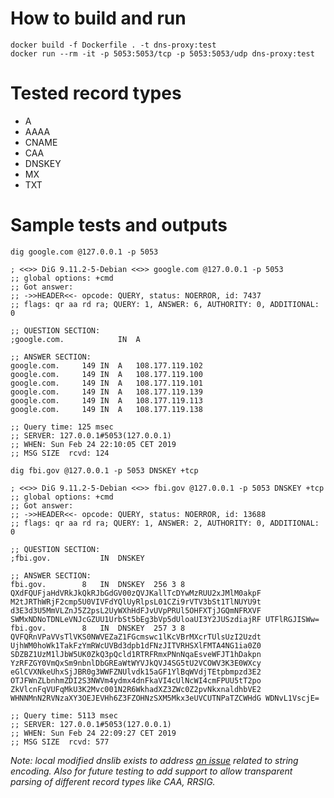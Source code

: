 # How to build and run

```
docker build -f Dockerfile . -t dns-proxy:test
docker run --rm -it -p 5053:5053/tcp -p 5053:5053/udp dns-proxy:test
```

# Tested record types

- A
- AAAA
- CNAME
- CAA
- DNSKEY
- MX
- TXT

# Sample tests and outputs

```
dig google.com @127.0.0.1 -p 5053 

; <<>> DiG 9.11.2-5-Debian <<>> google.com @127.0.0.1 -p 5053
;; global options: +cmd
;; Got answer:
;; ->>HEADER<<- opcode: QUERY, status: NOERROR, id: 7437
;; flags: qr aa rd ra; QUERY: 1, ANSWER: 6, AUTHORITY: 0, ADDITIONAL: 0

;; QUESTION SECTION:
;google.com.			IN	A

;; ANSWER SECTION:
google.com.		149	IN	A	108.177.119.102
google.com.		149	IN	A	108.177.119.100
google.com.		149	IN	A	108.177.119.101
google.com.		149	IN	A	108.177.119.139
google.com.		149	IN	A	108.177.119.113
google.com.		149	IN	A	108.177.119.138

;; Query time: 125 msec
;; SERVER: 127.0.0.1#5053(127.0.0.1)
;; WHEN: Sun Feb 24 22:10:05 CET 2019
;; MSG SIZE  rcvd: 124
```

```
dig fbi.gov @127.0.0.1 -p 5053 DNSKEY +tcp

; <<>> DiG 9.11.2-5-Debian <<>> fbi.gov @127.0.0.1 -p 5053 DNSKEY +tcp
;; global options: +cmd
;; Got answer:
;; ->>HEADER<<- opcode: QUERY, status: NOERROR, id: 13688
;; flags: qr aa rd ra; QUERY: 1, ANSWER: 2, AUTHORITY: 0, ADDITIONAL: 0

;; QUESTION SECTION:
;fbi.gov.			IN	DNSKEY

;; ANSWER SECTION:
fbi.gov.		8	IN	DNSKEY	256 3 8 QXdFQUFjaHdVRkJkQkRJbGdGV00zQVJKallTcDYwMzRUU2xJMlM0akpF M2tJRThWRjF2cmp5U0VIVFdYQlUyRlpsL01CZi9rVTV3bSt1TlNUYU9t d3E3d3U5MmVLZnJ5Z2psL2UyWXhHdFJvUVpPRUl5OHFXTjJGQmNFRXVF SWMxNDNoTDNLeVNJcGZUU1UrbSt5bEg3bVp5dUloaUI3Y2JUSzdiajRF UTFlRGJISWw=
fbi.gov.		8	IN	DNSKEY	257 3 8 QVFQRnVPaVVsTlVKS0NWVEZaZ1FGcmswc1lKcVBrMXcrTUlsUzI2Uzdt UjhWM0hoWk1TakFzYmRWcUVBd3dpb1dFNzJITVRHSXlFMTA4NG1ia0Z0 SDZBZ1UzM1lJbW5UK0ZkQ3pQcld1RTRFRmxPNnNqaEsveWFJT1hDakpn YzRFZGY0VmQxSm9nbnlDbGREaWtWYVJkQVJ4SG5tU2VCOWV3K3E0WXcy eGlCVXNkeUhxSjJBR0g3WWFZNUlvdk15aGF1YlBqWVdjTEtpbmpzd3E2 OTJFWnZLbnhmZDI2S3NWVm4ydmx4dnFkaVI4cUlNcWI4cmFPUU5tT2po ZkVlcnFqVUFqMkU3K2Mvc001N2R6WkhadXZ3ZWc0Z2pvNkxnaldhbVE2 WHNNMnN2RVNzaXY3OEJEVHh6Z3FZOHNzSXM5Mkx3eUVCUTNPaTZCWHdG WDNvL1VscjE=

;; Query time: 5113 msec
;; SERVER: 127.0.0.1#5053(127.0.0.1)
;; WHEN: Sun Feb 24 22:09:27 CET 2019
;; MSG SIZE  rcvd: 577

```

_Note: local modified dnslib exists to address [an issue](https://bitbucket.org/paulc/dnslib/issues/23/dnskey-record-not-properly-encoded) related to string encoding. Also for future testing to add support to allow transparent parsing of different record types like CAA, RRSIG._
